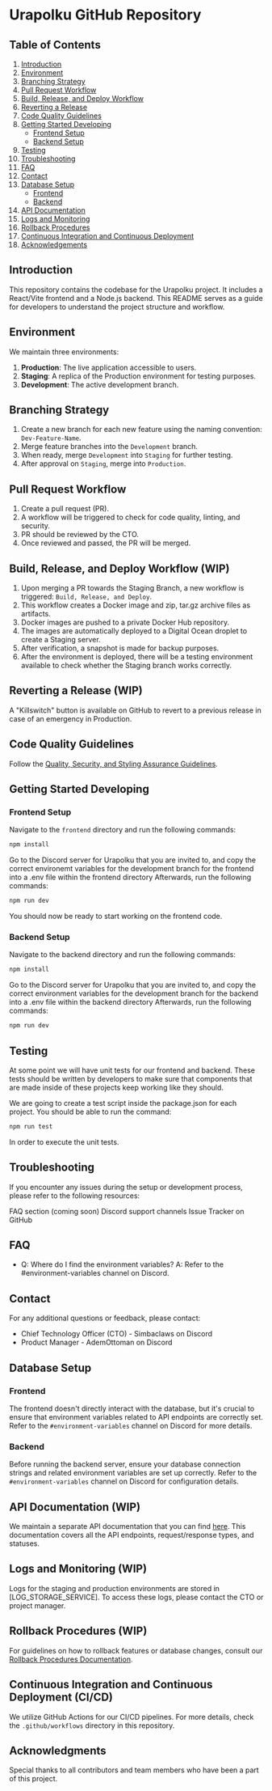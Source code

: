 # Urapolku GitHub Repository

## Table of Contents
1. [Introduction](#introduction)
2. [Environment](#environment)
3. [Branching Strategy](#branching-strategy)
4. [Pull Request Workflow](#pull-request-workflow)
5. [Build, Release, and Deploy Workflow](#build-release-and-deploy-workflow)
6. [Reverting a Release](#reverting-a-release)
7. [Code Quality Guidelines](#code-quality-guidelines)
8. [Getting Started Developing](#getting-started)
    - [Frontend Setup](#frontend-setup)
    - [Backend Setup](#backend-setup)
9. [Testing](#testing)
10. [Troubleshooting](#troubleshooting)
11. [FAQ](#faq)
12. [Contact](#contact)
13. [Database Setup](#database-setup)
    - [Frontend](#frontend-database-setup)
    - [Backend](#backend-database-setup)
14. [API Documentation](#api-documentation)
15. [Logs and Monitoring](#logs-monitoring)
16. [Rollback Procedures](#rollback)
17. [Continuous Integration and Continuous Deployment](#ci-cd)
18. [Acknowledgements](#acknowledgements)

## Introduction
This repository contains the codebase for the Urapolku project. It includes a React/Vite frontend and a Node.js backend. This README serves as a guide for developers to understand the project structure and workflow.

## Environment
We maintain three environments:

1. **Production**: The live application accessible to users.
2. **Staging**: A replica of the Production environment for testing purposes.
3. **Development**: The active development branch.

## Branching Strategy
1. Create a new branch for each new feature using the naming convention: `Dev-Feature-Name`.
2. Merge feature branches into the `Development` branch.
3. When ready, merge `Development` into `Staging` for further testing.
4. After approval on `Staging`, merge into `Production`.

## Pull Request Workflow
1. Create a pull request (PR).
2. A workflow will be triggered to check for code quality, linting, and security.
3. PR should be reviewed by the CTO.
4. Once reviewed and passed, the PR will be merged.

## Build, Release, and Deploy Workflow (WIP)
1. Upon merging a PR towards the Staging Branch, a new workflow is triggered: `Build, Release, and Deploy`.
2. This workflow creates a Docker image and zip, tar.gz archive files as artifacts.
3. Docker images are pushed to a private Docker Hub repository.
4. The images are automatically deployed to a Digital Ocean droplet to create a Staging server.
5. After verification, a snapshot is made for backup purposes.
6. After the environment is deployed, there will be a testing environment available to check whether the Staging branch works correctly.
   
## Reverting a Release (WIP)
A "Killswitch" button is available on GitHub to revert to a previous release in case of an emergency in Production.

## Code Quality Guidelines
Follow the [Quality, Security, and Styling Assurance Guidelines](https://github.com/Urapolku-fi/Urapolku.fi-Virallinen/wiki/Quality,-Security,-and-Styling-Assurance-Guidelines).

## Getting Started Developing

### Frontend Setup
Navigate to the `frontend` directory and run the following commands:

```bash
npm install
```

Go to the Discord server for Urapolku that you are invited to, and copy the correct environemt variables for the development branch for the frontend into a .env file within the frontend directory
Afterwards, run the following commands:
```bash
npm run dev
```
You should now be ready to start working on the frontend code.

### Backend Setup
Navigate to the backend directory and run the following commands:

```bash
npm install
```

Go to the Discord server for Urapolku that you are invited to, and copy the correct environment variables for the development branch for the backend into a .env file within the backend directory
Afterwards, run the following commands:
```bash
npm run dev
```


## Testing

At some point we will have unit tests for our frontend and backend. These tests should be written by developers to make sure that components that are made inside of these projects keep working like they should.

We are going to create a test script inside the package.json for each project.
You should be able to run the command:

```bash
npm run test
```

In order to execute the unit tests.

## Troubleshooting
If you encounter any issues during the setup or development process, please refer to the following resources:

FAQ section (coming soon)
Discord support channels
Issue Tracker on GitHub

## FAQ
- Q: Where do I find the environment variables?
  A: Refer to the #environment-variables channel on Discord.

## Contact
For any additional questions or feedback, please contact:

- Chief Technology Officer (CTO) - Simbaclaws on Discord
- Product Manager - AdemOttoman on Discord

## Database Setup

### Frontend

The frontend doesn't directly interact with the database, but it's crucial to ensure that environment variables related to API endpoints are correctly set. Refer to the `#environment-variables` channel on Discord for more details.

### Backend

Before running the backend server, ensure your database connection strings and related environment variables are set up correctly. Refer to the `#environment-variables` channel on Discord for configuration details.

## API Documentation (WIP)

We maintain a separate API documentation that you can find [here](API_DOCUMENTATION_LINK). This documentation covers all the API endpoints, request/response types, and statuses.

## Logs and Monitoring (WIP)

Logs for the staging and production environments are stored in [LOG_STORAGE_SERVICE]. To access these logs, please contact the CTO or project manager.

## Rollback Procedures (WIP)

For guidelines on how to rollback features or database changes, consult our [Rollback Procedures Documentation](LINK_TO_ROLLBACK_DOC).

## Continuous Integration and Continuous Deployment (CI/CD)

We utilize GitHub Actions for our CI/CD pipelines. For more details, check the `.github/workflows` directory in this repository.

## Acknowledgments

Special thanks to all contributors and team members who have been a part of this project.


